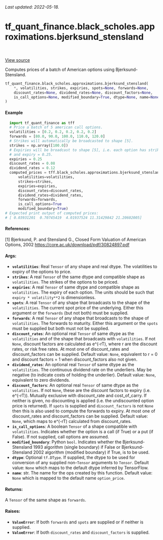 <!--
This file is generated by a tool. Do not edit directly.
For open-source contributions the docs will be updated automatically.
-->

*Last updated: 2022-05-18.*

<div itemscope itemtype="http://developers.google.com/ReferenceObject">
<meta itemprop="name" content="tf_quant_finance.black_scholes.approximations.bjerksund_stensland" />
<meta itemprop="path" content="Stable" />
</div>

# tf_quant_finance.black_scholes.approximations.bjerksund_stensland

<!-- Insert buttons and diff -->

<table class="tfo-notebook-buttons tfo-api" align="left">
</table>

<a target="_blank" href="https://github.com/google/tf-quant-finance/blob/master/tf_quant_finance/black_scholes/approximations/american_option.py">View source</a>



Computes prices of a batch of American options using Bjerksund-Stensland.

```python
tf_quant_finance.black_scholes.approximations.bjerksund_stensland(
    *, volatilities, strikes, expiries, spots=None, forwards=None,
    discount_rates=None, dividend_rates=None, discount_factors=None,
    is_call_options=None, modified_boundary=True, dtype=None, name=None
)
```



<!-- Placeholder for "Used in" -->

#### Example

```python
  import tf_quant_finance as tff
  # Price a batch of 5 american call options.
  volatilities = [0.2, 0.2, 0.2, 0.2, 0.2]
  forwards = [80.0, 90.0, 100.0, 110.0, 120.0]
  # Strikes will automatically be broadcasted to shape [5].
  strikes = np.array([100.0])
  # Expiries will be broadcast to shape [5], i.e. each option has strike=100
  # and expiry = 0.25.
  expiries = 0.25
  discount_rates = 0.08
  dividend_rates = 0.12
  computed_prices = tff.black_scholes.approximations.bjerksund_stensland(
      volatilities=volatilities,
      strikes=strikes,
      expiries=expiries,
      discount_rates=discount_rates,
      dividend_rates=dividend_rates,
      forwards=forwards,
      is_call_options=True
      modified_boundary=True)
# Expected print output of computed prices:
# [ 0.03931201  0.70745419  4.01937524 11.31429842 21.20602005]
```

#### References:
[1] Bjerksund, P. and Stensland G., Closed Form Valuation of American Options,
    2002
    https://core.ac.uk/download/pdf/30824897.pdf

#### Args:


* <b>`volatilities`</b>: Real `Tensor` of any shape and real dtype. The volatilities to
  expiry of the options to price.
* <b>`strikes`</b>: A real `Tensor` of the same dtype and compatible shape as
  `volatilities`. The strikes of the options to be priced.
* <b>`expiries`</b>: A real `Tensor` of same dtype and compatible shape as
  `volatilities`. The expiry of each option. The units should be such that
  `expiry * volatility**2` is dimensionless.
* <b>`spots`</b>: A real `Tensor` of any shape that broadcasts to the shape of the
  `volatilities`. The current spot price of the underlying. Either this
  argument or the `forwards` (but not both) must be supplied.
* <b>`forwards`</b>: A real `Tensor` of any shape that broadcasts to the shape of
  `volatilities`. The forwards to maturity. Either this argument or the
  `spots` must be supplied but both must not be supplied.
* <b>`discount_rates`</b>: An optional real `Tensor` of same dtype as the
  `volatilities` and of the shape that broadcasts with `volatilities`.
  If not `None`, discount factors are calculated as e^(-rT),
  where r are the discount rates, or risk free rates. At most one of
  discount_rates and discount_factors can be supplied.
  Default value: `None`, equivalent to r = 0 and discount factors = 1 when
  discount_factors also not given.
* <b>`dividend_rates`</b>: An optional real `Tensor` of same dtype as the
  `volatilities`. The continuous dividend rate on the underliers. May be
  negative (to indicate costs of holding the underlier).
  Default value: `None`, equivalent to zero dividends.
* <b>`discount_factors`</b>: An optional real `Tensor` of same dtype as the
  `volatilities`. If not `None`, these are the discount factors to expiry
  (i.e. e^(-rT)). Mutually exclusive with discount_rate and cost_of_carry.
  If neither is given, no discounting is applied (i.e. the undiscounted
  option price is returned). If `spots` is supplied and `discount_factors`
  is not `None` then this is also used to compute the forwards to expiry.
  At most one of discount_rates and discount_factors can be supplied.
  Default value: `None`, which maps to e^(-rT) calculated from
  discount_rates.
* <b>`is_call_options`</b>: A boolean `Tensor` of a shape compatible with
  `volatilities`. Indicates whether the option is a call (if True) or a put
  (if False). If not supplied, call options are assumed.
* <b>`modified_boundary`</b>: Python `bool`. Indicates whether the Bjerksund-Stensland
  1993 algorithm (single boundary) if False or Bjerksund-Stensland 2002
  algorithm (modified boundary) if True, is to be used.
* <b>`dtype`</b>: Optional `tf.DType`. If supplied, the dtype to be used for conversion
  of any supplied non-`Tensor` arguments to `Tensor`.
  Default value: `None` which maps to the default dtype inferred by
    TensorFlow.
* <b>`name`</b>: str. The name for the ops created by this function.
  Default value: `None` which is mapped to the default name `option_price`.


#### Returns:

A `Tensor` of the same shape as `forwards`.



#### Raises:


* <b>`ValueError`</b>: If both `forwards` and `spots` are supplied or if neither is
  supplied.
* <b>`ValueError`</b>: If both `discount_rates` and `discount_factors` is supplied.